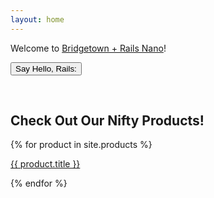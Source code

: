 ```yaml
---
layout: home
---
```


Welcome to [Bridgetown + Rails Nano](https://github.com/jaredcwhite/rails-nano)!

<button id="hello-rails">Say Hello, Rails:</button>

<rails-result class="box">
&nbsp;
</rails-result>

<br/>

<h2>Check Out Our Nifty Products!</h2>

{% for product in site.products %}
<p><a href="{{ product.url }}">{{ product.title }}</a></p>
{% endfor %}
